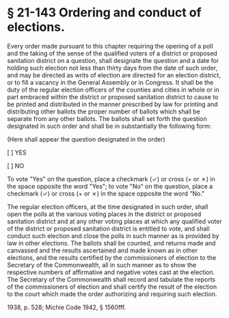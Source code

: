 # § 21-143 Ordering and conduct of elections.

<p>Every order made pursuant to this chapter requiring the opening of a poll and the taking of the sense of the qualified voters of a district or proposed sanitation district on a question, shall designate the question and a date for holding such election not less than thirty days from the date of such order, and may be directed as writs of election are directed for an election district, or to fill a vacancy in the General Assembly or in Congress. It shall be the duty of the regular election officers of the counties and cities in whole or in part embraced within the district or proposed sanitation district to cause to be printed and distributed in the manner prescribed by law for printing and distributing other ballots the proper number of ballots which shall be separate from any other ballots. The ballots shall set forth the question designated in such order and shall be in substantially the following form:</p><p>(Here shall appear the question designated in the order)</p><p>[ ] YES</p><p>[ ] NO</p><p>To vote "Yes" on the question, place a checkmark (&#x2713;) or cross (+ or &#x2717;) in the space opposite the word "Yes"; to vote "No" on the question, place a checkmark (&#x2713;) or cross (+ or &#x2717;) in the space opposite the word "No."</p><p>The regular election officers, at the time designated in such order, shall open the polls at the various voting places in the district or proposed sanitation district and at any other voting places at which any qualified voter of the district or proposed sanitation district is entitled to vote, and shall conduct such election and close the polls in such manner as is provided by law in other elections. The ballots shall be counted, and returns made and canvassed and the results ascertained and made known as in other elections, and the results certified by the commissioners of election to the Secretary of the Commonwealth, all in such manner as to show the respective numbers of affirmative and negative votes cast at the election. The Secretary of the Commonwealth shall record and tabulate the reports of the commissioners of election and shall certify the result of the election to the court which made the order authorizing and requiring such election.</p><p>1938, p. 528; Michie Code 1942, § 1560fff.</p>
